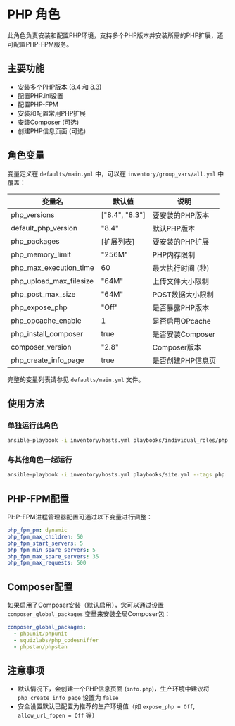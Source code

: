 # PHP 角色

此角色负责安装和配置PHP环境，支持多个PHP版本并安装所需的PHP扩展，还可配置PHP-FPM服务。

## 主要功能

- 安装多个PHP版本 (8.4 和 8.3)
- 配置PHP.ini设置
- 配置PHP-FPM
- 安装和配置常用PHP扩展
- 安装Composer (可选)
- 创建PHP信息页面 (可选)

## 角色变量

变量定义在 `defaults/main.yml` 中，可以在 `inventory/group_vars/all.yml` 中覆盖：

| 变量名                     | 默认值                | 说明                   |
|---------------------------|----------------------|------------------------|
| php_versions              | ["8.4", "8.3"]       | 要安装的PHP版本        |
| default_php_version       | "8.4"                | 默认PHP版本            |
| php_packages              | [扩展列表]            | 要安装的PHP扩展        |
| php_memory_limit          | "256M"               | PHP内存限制            |
| php_max_execution_time    | 60                   | 最大执行时间 (秒)       |
| php_upload_max_filesize   | "64M"                | 上传文件大小限制        |
| php_post_max_size         | "64M"                | POST数据大小限制        |
| php_expose_php            | "Off"                | 是否暴露PHP版本        |
| php_opcache_enable        | 1                    | 是否启用OPcache        |
| php_install_composer      | true                 | 是否安装Composer       |
| composer_version          | "2.8"                | Composer版本           |
| php_create_info_page      | true                 | 是否创建PHP信息页      |

完整的变量列表请参见 `defaults/main.yml` 文件。

## 使用方法

### 单独运行此角色

```bash
ansible-playbook -i inventory/hosts.yml playbooks/individual_roles/php.yml
```

### 与其他角色一起运行

```bash
ansible-playbook -i inventory/hosts.yml playbooks/site.yml --tags php
```

## PHP-FPM配置

PHP-FPM进程管理器配置可通过以下变量进行调整：

```yaml
php_fpm_pm: dynamic
php_fpm_max_children: 50
php_fpm_start_servers: 5
php_fpm_min_spare_servers: 5
php_fpm_max_spare_servers: 35
php_fpm_max_requests: 500
```

## Composer配置

如果启用了Composer安装（默认启用），您可以通过设置 `composer_global_packages` 变量来安装全局Composer包：

```yaml
composer_global_packages:
  - phpunit/phpunit
  - squizlabs/php_codesniffer
  - phpstan/phpstan
```

## 注意事项

- 默认情况下，会创建一个PHP信息页面 (`info.php`)，生产环境中建议将 `php_create_info_page` 设置为 `false`
- 安全设置默认已配置为推荐的生产环境值（如 `expose_php = Off`, `allow_url_fopen = Off` 等） 